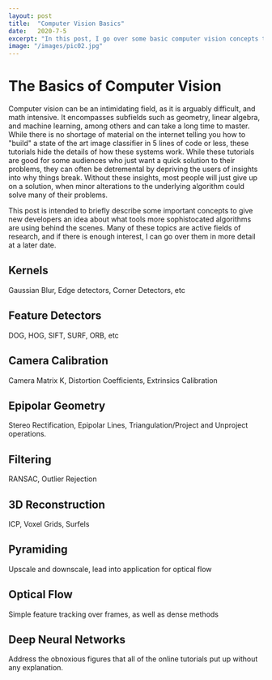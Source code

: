 ```yaml
---
layout: post
title:  "Computer Vision Basics"
date:   2020-7-5
excerpt: "In this post, I go over some basic computer vision concepts to give developers an idea of what goes on behind the scenes of more sophistocated algorithms"
image: "/images/pic02.jpg"
---
```


# The Basics of Computer Vision
Computer vision can be an intimidating field, as it is arguably difficult, and math intensive. It encompasses subfields such as geometry, linear algebra, and machine learning, among others and can take a long time to master. While there is no shortage of material on the internet telling you how to "build" a state of the art image classifier in 5 lines of code or less, these tutorials hide the details of how these systems work. While these tutorials are good for some audiences who just want a quick solution to their problems, they can often be detremental by depriving the users of insights into why things break. Without these insights, most people will just give up on a solution, when minor alterations to the underlying algorithm could solve many of their problems. 

This post is intended to briefly describe some important concepts to give new developers an idea about what tools more sophistocated algorithms are using behind the scenes. Many of these topics are active fields of research, and if there is enough interest, I can go over them in more detail at a later date.

## Kernels
Gaussian Blur, Edge detectors, Corner Detectors, etc

## Feature Detectors
DOG, HOG, SIFT, SURF, ORB, etc

## Camera Calibration
Camera Matrix K, Distortion Coefficients, Extrinsics Calibration

## Epipolar Geometry
Stereo Rectification, Epipolar Lines, Triangulation/Project and Unproject operations.

## Filtering
RANSAC, Outlier Rejection

## 3D Reconstruction
ICP, Voxel Grids, Surfels

## Pyramiding
Upscale and downscale, lead into application for optical flow

## Optical Flow
Simple feature tracking over frames, as well as dense methods

## Deep Neural Networks
Address the obnoxious figures that all of the online tutorials put up without any explanation.